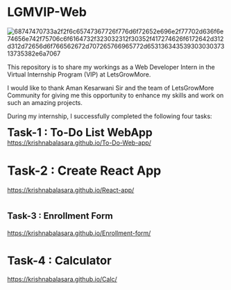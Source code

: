 # LGMVIP-Web
![68747470733a2f2f6c65747367726f776d6f72652e696e2f77702d636f6e74656e742f75706c6f6164732f323032312f30352f417274626f6172642d312d312d72656d6f766562672d707265766965772d65313634353930303037313735382e6a7067](https://github.com/KrishnaBalasara/LGMVIP-Web/assets/119056745/7253c9e9-075e-4a8c-960c-c9d951945839)

This repository is to share my workings as a Web Developer Intern in the Virtual Internship Program (VIP) at LetsGrowMore.

I would like to thank Aman Kesarwani Sir and the team of LetsGrowMore Community for giving me this opportunity to enhance my skills and work on such an amazing projects. 

During my internship, I successfully completed the following four tasks:

 <span style="font-size: 25px; font-weight: bold;">Task-1 : To-Do List WebApp</span>
https://krishnabalasara.github.io/To-Do-Web-app/

# <span style="font-size: 28px; font-weight: bold;">Task-2 : Create React App</span>
https://krishnabalasara.github.io/React-app/

# <span style="font-size: 20px; font-weight: bold;">Task-3 : Enrollment Form</span>
https://krishnabalasara.github.io/Enrollment-form/

# <span style="font-size: 26px; font-weight: bold;">Task-4 : Calculator</span> 
https://krishnabalasara.github.io/Calc/

